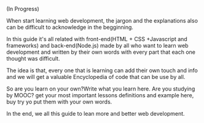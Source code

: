 (In Progress)

When start learning web development, the jargon and the explanations also can be difficult to acknowledge in the begginning.

In this guide it's all related with front-end(HTML + CSS +Javascript and frameworks) and back-end(Node.js) made by all who want to learn web development and written by their own words with every part that each one thought was difficult.

The idea is that, every one that is learning can add their own touch and info and we will get a valuable Encyclopedia of code that can be use by all.

So are you learn on your own?Write what you learn here.
Are you studying by MOOC? get your most important lessons definitions and example here, buy try yo put them with your own words.

In the end, we all this guide to lean more and better web development.


